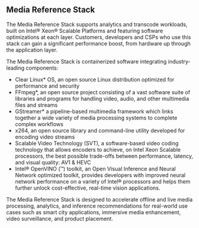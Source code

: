## Media Reference Stack

The Media Reference Stack supports analytics and transcode workloads, built on
Intel® Xeon® Scalable Platforms and featuring software optimizations at each
layer. Customers, developers and CSPs who use this stack can gain a
significant performance boost, from hardware up through the application layer.

The Media Reference Stack is containerized software integrating industry-leading components: 

* Clear Linux* OS, an open source Linux distribution optimized for performance and security
* FFmpeg*, an open source project consisting of a vast software suite of
  libraries and programs for handling video, audio, and other multimedia files
  and streams
* GStreamer* a pipeline-based multimedia framework which links together a wide
  variety of media processing systems to complete complex workflows
* x264, an open source library and command-line utility developed for encoding video streams
* Scalable Video Technology (SVT), a software-based video coding technology
  that allows encoders to achieve, on Intel  Xeon Scalable processors, the best
  possible trade-offs between performance, latency, and visual quality: AV1 & HEVC
* Intel® OpenVINO (™) toolkit, an Open Visual Inference and Neural Network
  optimized toolkit, provides developers with improved neural network
  performance on a variety of Intel® processors and helps them further unlock
  cost-effective, real-time vision applications.

The Media Reference Stack is designed to accelerate offline and live media
processing, analytics, and inference recommendations for real-world use cases
such as smart city applications, immersive media enhancement, video
surveillance, and product placement.
